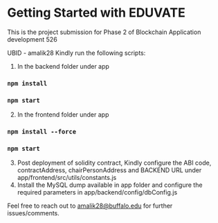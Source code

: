 # Getting Started with EDUVATE

This is the project submission for Phase 2 of Blockchain Application development 526

UBID - amalik28
Kindly run the following scripts:
1. In the backend folder under app
### `npm install`
### `npm start`

2. In the frontend folder under app
### `npm install --force`
### `npm start`

3. Post deployment of solidity contract, Kindly configure the ABI code, contractAddress, chairPersonAddress and BACKEND URL under app/frontend/src/utils/constants.js
4. Install the MySQL dump available in app folder and configure the required parameters in app/backend/config/dbConfig.js


Feel free to reach out to amalik28@buffalo.edu for further issues/comments.